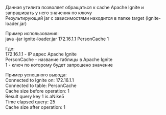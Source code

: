 Данная утилита позволяет обращаться к cache Apache Ignite и запрашивать у него значения по ключу  
Результирующий jar с зависимостями находится в папке target (ignite-loader.jar)  

Пример использования:  
java -jar ignite-loader.jar 172.16.1.1 PersonCache 1  

Где:  
172.16.1.1 - IP адрес Apache Ignite  
PersonCache - название таблицы в Apache Ignite  
1 - ключ по которому будет запрошено значение  

Пример успешного вывода:  
Connected to Ignite on: 172.16.1.1  
Connected to table: PersonCache  
Cache size before operation: 1  
Result query key 1 is aNike5  
Time elapsed query: 25  
Cache size after operation: 1  
